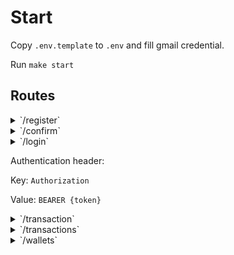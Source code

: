 
# Start

Copy `.env.template` to `.env` and fill gmail credential.

Run `make start`



## Routes

<details>
<summary>`/register`</summary>

- [RequestID]()
- [Logger]()
- [Recoverer]()
- [URLFormat]()
- [SetContentType.func1]()
- **/register**
  - _POST_
  - [(*Handlers).Register.func1]()
    
Body:
```json
{
        "email": "your@email.com",
        "password": "password",
        "firstname": "firstnam",
        "lastname": "lastname"
}
```

</details>

<details>
<summary>`/confirm`</summary>

- [RequestID]()
- [Logger]()
- [Recoverer]()
- [URLFormat]()
- [SetContentType.func1]()
- **/confirm**
  - _POST_
  - [(*Handlers).Confirm.func1]()

</details>
<details>

<summary>`/login`</summary>

- [RequestID]()
- [Logger]()
- [Recoverer]()
- [URLFormat]()
- [SetContentType.func1]()
- **/login**
  - _POST_
  - [(*Handlers).Login.func1]()
    
Body:
```json
{
    "email": "your@email.com",
    "password": "password"
}
```

</details>

Authentication header:

Key: `Authorization`

Value: `BEARER {token}`


<details>
<summary>`/transaction`</summary>

- [RequestID]()
- [Logger]()
- [Recoverer]()
- [URLFormat]()
- [SetContentType.func1]()
- **/transaction**
  - _POST_
  - [v5.Verifier.func1]()
  - [v5.Authenticator]()
  - [(*Handlers).MakeTransaction.func1]()
    
```json
{
    "from_wallet_id": "84012789-0ec0-4640-be96-315da927885b",
    "to_address": "69cq25vwpbykesj9qg6tc8bkwuqpnm38",
    "amount": 2
}
```

</details>

<details>
<summary>`/transactions`</summary>

- [RequestID]()
- [Logger]()
- [Recoverer]()
- [URLFormat]()
- [SetContentType.func1]()
- **/transactions**
  - _GET_
  - [v5.Verifier.func1]()
  - [v5.Authenticator]()
  - [(*Handlers).GetTransactions.func1]()
  
- Query parameters
  - `address` select address to list transactions (optional)
  - `from` and `to`: select time, fmt `2019-10-12` (optional)
  - `page` : select the page to fetch out, default is `1`
  
>  localhost:8080/transactions?address=30buIC9uxkKAafntWm6aa8R0mql5CqjfH&from=2000-01-01&to=2020-12-12&page=2

</details>

<details>
<summary>`/wallets`</summary>

- [RequestID]()
- [Logger]()
- [Recoverer]()
- [URLFormat]()
- [SetContentType.func1]()
- **/wallets**
  - _GET_
  - [v5.Verifier.func1]()
  - [v5.Authenticator]()
  - [(*Handlers).GetWallets.func1]()

</details>
